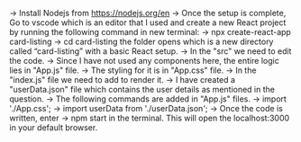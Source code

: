 -> Install Nodejs from https://nodejs.org/en
-> Once the setup is complete, Go to vscode which is an editor that I used and create a new React project by running the following command in new terminal:
    -> npx create-react-app card-listing
    -> cd card-listing
   the folder opens which is a new directory called “card-listing” with a basic React setup.
-> In the "src" we need to edit the code.
-> Since I have not used any components here, the entire logic lies in "App.js" file.
-> The styling for it is in "App.css" file.
-> In the "index.js" file we need to add <App/> to render it.
-> I have created a "userData.json" file which contains the user details as mentioned in the question.
-> The following commands are added in "App.js" files.
    -> import './App.css';
    -> import userData from './userData.json'; 
-> Once the code is written, enter 
    -> npm start
   in the terminal. This will open the localhost:3000 in your default browser.
